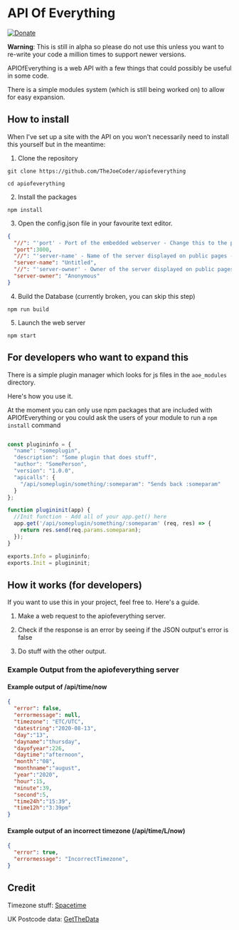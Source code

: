 # API Of Everything

[![Donate](https://img.shields.io/badge/Donate-PayPal-green.svg)](https://www.paypal.com/cgi-bin/webscr?cmd=_s-xclick&hosted_button_id=5DFKLGMU7QAMU&source=url)

**Warning**: This is still in alpha so please do not use this unless you want to re-write your code a million times to support newer versions.

APIOfEverything is a web API with a few things that could possibly be useful in some code.

There is a simple modules system (which is still being worked on) to allow for easy expansion.

## How to install

When I've set up a site with the API on you won't necessarily need to install this yourself but in the meantime:

1. Clone the repository

```
git clone https://github.com/TheJoeCoder/apiofeverything

cd apiofeverything
```

2. Install the packages

```
npm install
```

3. Open the config.json file in your favourite text editor.

```json
{
  "//": "'port' - Port of the embedded webserver - Change this to the port that you want the API to run on.",
  "port":3000,
  "//": "'server-name' - Name of the server displayed on public pages - Change this if you wish",
  "server-name": "Untitled",
  "//": "'server-owner' - Owner of the server displayed on public pages - Change this if you wish",
  "server-owner": "Anonymous"
}
```

4. Build the Database (currently broken, you can skip this step)

```
npm run build
```

5. Launch the web server

```
npm start
```

## For developers who want to expand this

There is a simple plugin manager which looks for js files in the `aoe_modules` directory.

Here's how you use it.

At the moment you can only use npm packages that are included with APIOfEverything or you could ask the users of your module to run a `npm install` command

```javascript

const plugininfo = {
  "name": "someplugin",
  "description": "Some plugin that does stuff",
  "author": "SomePerson",
  "version": "1.0.0",
  "apicalls": {
    "/api/someplugin/something/:someparam": "Sends back :someparam"
  }
};

function plugininit(app) {
  //Init function - Add all of your app.get() here
  app.get('/api/someplugin/something/:someparam' (req, res) => {
    return res.send(req.params.someparam);
  });
}

exports.Info = plugininfo;
exports.Init = plugininit;

```

## How it works (for developers)

If you want to use this in your project, feel free to. Here's a guide.

1. Make a web request to the apiofeverything server.

2. Check if the response is an error by seeing if the JSON output's error is false

3. Do stuff with the other output.

### Example Output from the apiofeverything server

#### Example output of /api/time/now

```json
{
  "error": false,
  "errormessage": null,
  "timezone": "ETC/UTC",
  "datestring":"2020-08-13",
  "day":"13",
  "dayname":"thursday",
  "dayofyear":226,
  "daytime":"afternoon",
  "month":"08",
  "monthname":"august",
  "year":"2020",
  "hour":15,
  "minute":39,
  "second":5,
  "time24h":"15:39",
  "time12h":"3:39pm"
}
```

#### Example output of an incorrect timezone (/api/time/L/now)

```json
{
  "error": true,
  "errormessage": "IncorrectTimezone",
}
```

## Credit

Timezone stuff: [Spacetime](https://github.com/spencermountain/spacetime)

UK Postcode data: [GetTheData](https://www.getthedata.com/open-postcode-geo)

